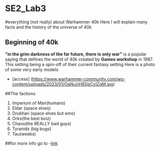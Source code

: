 # SE2_Lab3
#everything (not really) about Warhammer 40k
Here I will explain many facts and the history of the universe of 40k
## Beginning of 40k
__"in the grim darkness of the far future, there is only war"__ is a popular saying that defines the world of 40k created by **Games workshop** in 1987. This setting being a spin-off of their current fantasy setting
Here is a photo of some very early models

- [access] (https://www.warhammer-community.com/wp-content/uploads/2023/01/OaNjJnHE0pCylZqM.jpg)

##The factions
1. Imperium of Man(humans)
2. Eldar (space elves)
3. Drukhari (space elves but emo)
4. Orks(the best boiz)
5. Chaos(the REALLY bad guys)
6. Tyranids (big bugs)
7. Tau(weebs)

##for more info go to -[link](https://warhammer40k.fandom.com/wiki/Warhammer_40k_Wiki)
